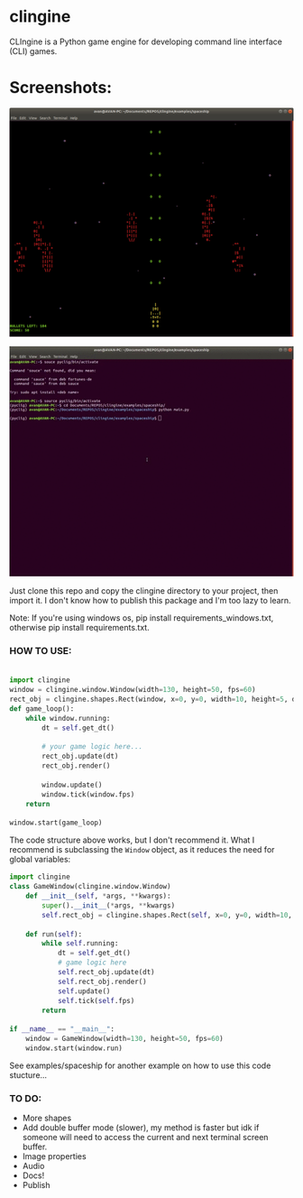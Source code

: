 # clingine
CLIngine is a Python game engine for developing command line interface (CLI) games.

# Screenshots:
![gameplay](screenshots/gameplay.png?raw=true "gameplay")

![sample](screenshots/sample.gif?raw=true "sample")


Just clone this repo and copy the clingine directory to your project, then import it.
I don't know how to publish this package and I'm too lazy to learn.

Note: If you're using windows os, pip install requirements_windows.txt, otherwise pip install requirements.txt.


### HOW TO USE:
```Python

import clingine
window = clingine.window.Window(width=130, height=50, fps=60)
rect_obj = clingine.shapes.Rect(window, x=0, y=0, width=10, height=5, direction=(0, 0), speed=(100, 60), char="#", color_pair=((255, 255, 255),(0, 0, 0)))
def game_loop():
	while window.running:
		dt = self.get_dt()

		# your game logic here...
		rect_obj.update(dt)
		rect_obj.render()

		window.update()
		window.tick(window.fps)
	return

window.start(game_loop)

```
The code structure above works, but I don't recommend it. What I recommend is subclassing the ```Window``` object, as it reduces the need for global variables:
```Python
import clingine
class GameWindow(clingine.window.Window)
	def __init__(self, *args, **kwargs):
		super().__init__(*args, **kwargs)
		self.rect_obj = clingine.shapes.Rect(self, x=0, y=0, width=10, height=5, direction=(0, 0), speed=(100, 60), char="#", color_pair=((255, 255, 255),(0, 0, 0)))

	def run(self):
		while self.running:
			dt = self.get_dt()
			# game logic here
			self.rect_obj.update(dt)
			self.rect_obj.render()
			self.update()
			self.tick(self.fps)
		return

if __name__ == "__main__":
	window = GameWindow(width=130, height=50, fps=60)
	window.start(window.run)

```
See examples/spaceship for another example on how to use this code stucture...

### TO DO:
* More shapes
* Add double buffer mode (slower), my method is faster but idk if someone will need to access the current and next terminal screen buffer.
* Image properties
* Audio
* Docs!
* Publish
